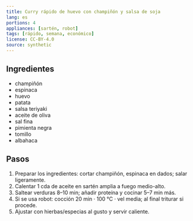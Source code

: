 ```yaml
---
title: Curry rápido de huevo con champiñón y salsa de soja
lang: es
portions: 4
appliances: [sartén, robot]
tags: [rápido, semana, económico]
license: CC-BY-4.0
source: synthetic
---
```

## Ingredientes
- champiñón
- espinaca
- huevo
- patata
- salsa teriyaki
- aceite de oliva
- sal fina
- pimienta negra
- tomillo
- albahaca

## Pasos
1. Preparar los ingredientes: cortar champiñón, espinaca en dados; salar ligeramente.
2. Calentar 1 cda de aceite en sartén amplia a fuego medio-alto.
3. Saltear verduras 8–10 min; añadir proteína y cocinar 5–7 min más.
4. Si se usa robot: cocción 20 min · 100 °C · vel media; al final triturar si procede.
5. Ajustar con hierbas/especias al gusto y servir caliente.
